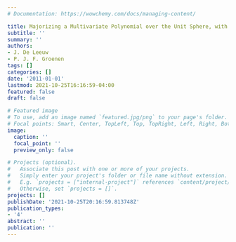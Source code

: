 ```yaml
---
# Documentation: https://wowchemy.com/docs/managing-content/

title: Majorizing a Multivariate Polynomial over the Unit Sphere, with Applications
subtitle: ''
summary: ''
authors:
- J. De Leeuw
- P. J. F. Groenen
tags: []
categories: []
date: '2011-01-01'
lastmod: 2021-10-25T16:16:59-04:00
featured: false
draft: false

# Featured image
# To use, add an image named `featured.jpg/png` to your page's folder.
# Focal points: Smart, Center, TopLeft, Top, TopRight, Left, Right, BottomLeft, Bottom, BottomRight.
image:
  caption: ''
  focal_point: ''
  preview_only: false

# Projects (optional).
#   Associate this post with one or more of your projects.
#   Simply enter your project's folder or file name without extension.
#   E.g. `projects = ["internal-project"]` references `content/project/deep-learning/index.md`.
#   Otherwise, set `projects = []`.
projects: []
publishDate: '2021-10-25T20:16:59.813748Z'
publication_types:
- '4'
abstract: ''
publication: ''
---
```

